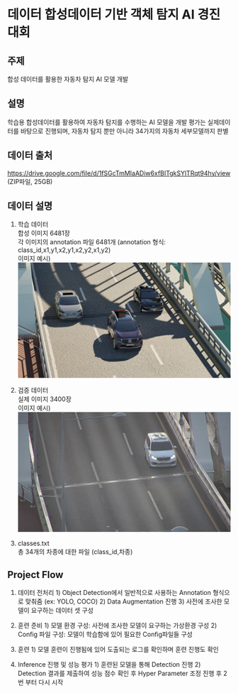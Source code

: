 # 데이터 합성데이터 기반 객체 탐지 AI 경진대회

## 주제
  합성 데이터를 활용한 자동차 탐지 AI 모델 개발
  
## 설명
  학습용 합성데이터를 활용하여 자동차 탐지를 수행하는 AI 모델을 개발
  평가는 실제데이터를 바탕으로 진행되며, 자동차 탐지 뿐만 아니라 34가지의 자동차 세부모델까지 판별
  
## 데이터 출처
  https://drive.google.com/file/d/1fSGcTmMIaADiw6xfBITgkSYlTRqt94hy/view (ZIP파일, 25GB)
  
## 데이터 설명
  1. 학습 데이터<br>
  합성 이미지 6481장<br>
  각 이미지의 annotation 파일 6481개 (annotation 형식: class_id,x1,y1,x2,y1,x2,y2,x1,y2)<br>
  이미지 예시)<br>
  ![ex_screenshot](./fig/train1.png)
  
  2. 검증 데이터<br>
  실제 이미지 3400장<br>
  이미지 예시)<br>
  ![ex_screenshot](./fig/test1.png)
  
  3. classes.txt<br>
  총 34개의 차종에 대한 파일 (class_id,차종) 

## Project Flow
  1. 데이터 전처리
    1) Object Detection에서 일반적으로 사용하는 Annotation 형식으로 맞춰줌 (ex: YOLO, COCO)
    2) Data Augmentation 진행
    3) 사전에 조사한 모델이 요구하는 데이터 셋 구성

  2. 훈련 준비
    1) 모델 환경 구성: 사전에 조사한 모델이 요구하는 가상환경 구성
    2) Config 파일 구성: 모델이 학습함에 있어 필요한 Config파일들 구성

  3. 훈련
    1) 모델 훈련이 진행됨에 있어 도출되는 로그를 확인하며 훈련 진행도 확인
  
  4. Inference 진행 및 성능 평가
    1) 훈련된 모델을 통해 Detection 진행
    2) Detection 결과를 제출하여 성능 점수 확인 후 Hyper Parameter 조정 진행 후 2번 부터 다시 시작
